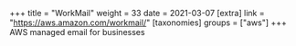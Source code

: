 +++
title = "WorkMail"
weight = 33
date = 2021-03-07
[extra]
link = "https://aws.amazon.com/workmail/"
[taxonomies]
groups = ["aws"]
+++
AWS managed email for businesses

